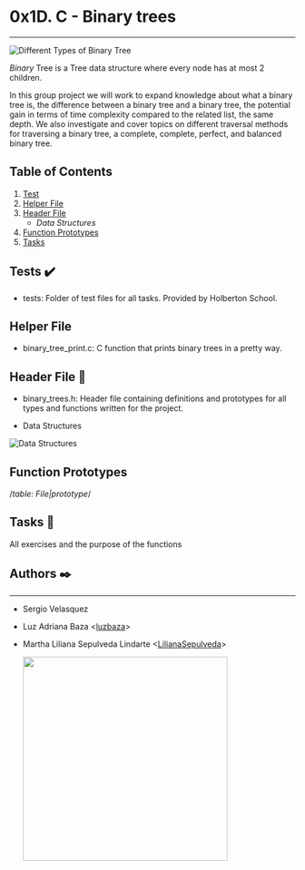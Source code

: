 # 0x1D. C - Binary trees
***

![Different Types of Binary Tree](https://i.imgur.com/KJAm8lK.jpg)

_Binary_ Tree is a Tree data structure where every node has at most 2 children.

In this group project we will work to expand knowledge about what a binary tree is, the difference between a binary tree and a binary tree, the potential gain in terms of time complexity compared to the related list, the same depth. We also investigate and cover topics on different traversal methods for traversing a binary tree, a complete, complete, perfect, and balanced binary tree.


## Table of Contents
1. [Test](#Tests)
2. [Helper File](#Helper-File)
3. [Header File](#Header-File)
	* *Data Structures*
4. [Function Prototypes](#Function-Prototypes)
5. [Tasks](#Tasks)


## Tests ✔️

* tests: Folder of test files for all tasks. Provided by Holberton School.

## Helper File

* binary_tree_print.c: C function that prints binary trees in a pretty way.

## Header File 📁

* binary_trees.h: Header file containing definitions and prototypes for all types and functions written for the project.

* Data Structures

![Data Structures](https://i.imgur.com/NplWLYq.jpg)

## Function Prototypes

/*table: File|prototype*/

## Tasks 📃

All exercises and the purpose of the functions

## Authors ✒️
***
* Sergio Velasquez
* Luz Adriana Baza <[luzbaza](https://github.com/luzbaza)>
* Martha Liliana Sepulveda Lindarte <[LilianaSepulveda](https://github.com/LilianaSepulveda)>


	<img src="https://www.holbertonschool.com/holberton-logo.png" width="360"/>

